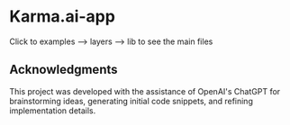 # Karma.ai-app
Click to examples --> layers --> lib to see the main files 

## Acknowledgments

This project was developed with the assistance of OpenAI's ChatGPT for brainstorming ideas, generating initial code snippets, and refining implementation details.
